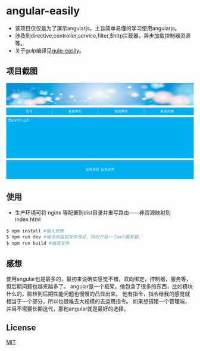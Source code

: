 # angular-easily
* 该项目仅仅是为了演示angularjs，主旨简单易懂的学习使用angularjs。
* 涉及到directive,controller,service,filter,$http拦截器，异步加载控制器资源等。
* 关于gulp编译见[gulp-easily](https://github.com/yujingwyh/gulp-easily)。

## 项目截图
![eleme.gif](./res/screen.gif)

## 使用
* 生产环境可将 nginx 等配置到dist目录并重写路由——非资源映射到index.html

``` bash
$ npm install #插入依赖
$ npm run dev #编译并监视文件改动，同时开启一个web服务器，
$ npm run build #编译文件
```
## 感想
使用angular也是最多的，最初来说确实感觉不错，双向绑定，控制器，服务等，但后期问题也越来越多了。
angular是一个框架，他包含了很多的东西，比如模块什么的，脏检到后期性能问题也慢慢的凸显出来。
他有指令，指令给我的感觉就相当于一个部分，所以也很难去大规模的去运用指令。
如果想搭建一个管理端，并且不需要长期迭代，那他angular就是最好的选择。


## License
[MIT](http://opensource.org/licenses/MIT)
